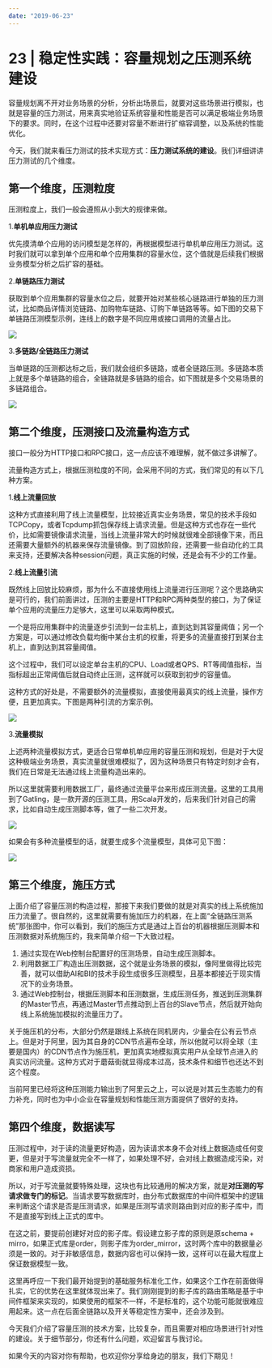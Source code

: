 ```yaml
---
date: "2019-06-23"
---  
```

      
# 23 | 稳定性实践：容量规划之压测系统建设
容量规划离不开对业务场景的分析，分析出场景后，就要对这些场景进行模拟，也就是容量的压力测试，用来真实地验证系统容量和性能是否可以满足极端业务场景下的要求。同时，在这个过程中还要对容量不断进行扩缩容调整，以及系统的性能优化。

今天，我们就来看压力测试的技术实现方式：**压力测试系统的建设**。我们详细讲讲压力测试的几个维度。

## 第一个维度，压测粒度

压测粒度上，我们一般会遵照从小到大的规律来做。

1.**单机单应用压力测试**

优先摸清单个应用的访问模型是怎样的，再根据模型进行单机单应用压力测试。这时我们就可以拿到单个应用和单个应用集群的容量水位，这个值就是后续我们根据业务模型分析之后扩容的基础。

2.**单链路压力测试**

获取到单个应用集群的容量水位之后，就要开始对某些核心链路进行单独的压力测试，比如商品详情浏览链路、加购物车链路、订购下单链路等等。如下图的交易下单链路压测模型示例，连线上的数字是不同应用或接口调用的流量占比。

![](./httpsstatic001geekbangorgresourceimage54c054c5addd42cbc53f96dae60a5c1fb7c0.jpg)

3.**多链路/全链路压力测试**

当单链路的压测都达标之后，我们就会组织多链路，或者全链路压测。多链路本质上就是多个单链路的组合，全链路就是多链路的组合。如下图就是多个交易场景的多链路组合。

![](./httpsstatic001geekbangorgresourceimaged5dad5aafb73831112af3913aee25a1e7eda.jpg)

## 第二个维度，压测接口及流量构造方式

接口一般分为HTTP接口和RPC接口，这一点应该不难理解，就不做过多讲解了。

流量构造方式上，根据压测粒度的不同，会采用不同的方式，我们常见的有以下几种方案。

<!-- [[[read_end]]] -->

1.**线上流量回放**

这种方式直接利用了线上流量模型，比较接近真实业务场景，常见的技术手段如TCPCopy，或者Tcpdump抓包保存线上请求流量。但是这种方式也存在一些代价，比如需要镜像请求流量，当线上流量非常大的时候就很难全部镜像下来，而且还需要大量额外的机器来保存流量镜像。到了回放阶段，还需要一些自动化的工具来支持，还要解决各种session问题，真正实施的时候，还是会有不少的工作量。

2.**线上流量引流**

既然线上回放比较麻烦，那为什么不直接使用线上流量进行压测呢？这个思路确实是可行的，我们前面讲过，压测的主要是HTTP和RPC两种类型的接口，为了保证单个应用的流量压力足够大，这里可以采取两种模式。

一个是将应用集群中的流量逐步引流到一台主机上，直到达到其容量阈值；另一个方案是，可以通过修改负载均衡中某台主机的权重，将更多的流量直接打到某台主机上，直到达到其容量阈值。

这个过程中，我们可以设定单台主机的CPU、Load或者QPS、RT等阈值指标，当指标超出正常阈值后就自动终止压测，这样就可以获取到初步的容量值。

这种方式的好处是，不需要额外的流量模拟，直接使用最真实的线上流量，操作方便，且更加真实。下图是两种引流的方案示例。

![](./httpsstatic001geekbangorgresourceimage51f951385cd8c40d401c0f2a55742f99adf9.jpg)

3.**流量模拟**

上述两种流量模拟方式，更适合日常单机单应用的容量压测和规划，但是对于大促这种极端业务场景，真实流量就很难模拟了，因为这种场景只有特定时刻才会有，我们在日常是无法通过线上流量构造出来的。

所以这里就需要利用数据工厂，最终通过流量平台来形成压测流量。这里的工具用到了Gatling，是一款开源的压测工具，用Scala开发的，后来我们针对自己的需求，比如自动生成压测脚本等，做了一些二次开发。

![](./httpsstatic001geekbangorgresourceimage197119a2690fca9316a17cfe2b5ccd659971.jpg)

如果会有多种流量模型的话，就要生成多个流量模型，具体可见下图：

![](./httpsstatic001geekbangorgresourceimagea0d3a0d0fc33ecc3e56b3569d22a47b070d3.jpg)

## 第三个维度，施压方式

上面介绍了容量压测的构造过程，那接下来我们要做的就是对真实的线上系统施加压力流量了。很自然的，这里就需要有施加压力的机器，在上面“全链路压测系统”那张图中，你可以看到，我们的施压方式是通过上百台的机器根据压测脚本和压测数据对系统施压的，我来简单介绍一下大致过程。

1.  通过实现在Web控制台配置好的压测场景，自动生成压测脚本。
2.  利用数据工厂构造出压测数据，这个就是业务场景的模拟，像阿里做得比较完善，就可以借助AI和BI的技术手段生成很多压测模型，且基本都接近于现实情况下的业务场景。
3.  通过Web控制台，根据压测脚本和压测数据，生成压测任务，推送到压测集群的Master节点，再通过Master节点推动到上百台的Slave节点，然后就开始向线上系统施加模拟的流量压力了。

关于施压机的分布，大部分仍然是跟线上系统在同机房内，少量会在公有云节点上。但是对于阿里，因为其自身的CDN节点遍布全球，所以他就可以将全球（主要是国内）的CDN节点作为施压机，更加真实地模拟真实用户从全球节点进入的真实访问流量。这种方式对于蘑菇街就显得成本过高，技术条件和细节也还达不到这个程度。

当前阿里已经将这种压测能力输出到了阿里云之上，可以说是对其云生态能力的有力补充，同时也为中小企业在容量规划和性能压测方面提供了很好的支持。

## 第四个维度，数据读写

压测过程中，对于读的流量更好构造，因为读请求本身不会对线上数据造成任何变更，但是对于写流量就完全不一样了，如果处理不好，会对线上数据造成污染，对商家和用户造成资损。

所以，对于写流量就要特殊处理，这块也有比较通用的解决方案，就是**对压测的写请求做专门的标记**。当请求要写数据库时，由分布式数据库的中间件框架中的逻辑来判断这个请求是否是压测请求，如果是压测写请求则路由到对应的影子库中，而不是直接写到线上正式的库中。

在这之前，要提前创建好对应的影子库。假设建立影子库的原则是原schema + mirro，如果正式库是order，则影子库为order\_mirror，这时两个库中的数据量必须是一致的。对于非敏感信息，数据内容也可以保持一致，这样可以在最大程度上保证数据模型一致。

这里再呼应一下我们最开始提到的基础服务标准化工作，如果这个工作在前面做得扎实，它的优势在这里就体现出来了。我们刚刚提到的影子库的路由策略是基于中间件框架来实现的，如果使用的框架不一样，不是标准的，这个功能可能就很难应用起来。这一点在后面全链路以及开关等稳定性方案中，还会涉及到。

今天我们介绍了容量压测的技术方案，比较复杂，而且需要对相应场景进行针对性的建设。关于细节部分，你还有什么问题，欢迎留言与我讨论。

如果今天的内容对你有帮助，也欢迎你分享给身边的朋友，我们下期见！